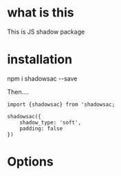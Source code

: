# what is this
This is JS shadow package 

# installation
npm i shadowsac --save

Then....

```
import {shadowsac} from 'shadowsac;

shadowsac({
    shadow_type: 'soft',
    padding: false
})

```
# Options 
